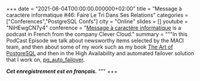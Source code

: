 +++
date = "2021-06-04T00:00:00.000000+02:00"
title = "Message à caractère informatique #46: Faire Le Tri Dans Ses Relations"
categories = ["Conferences","PostgreSQL Confs"]
city = "Online"
slides = []
youtube = "NiHEwgCN7y4"
conference = "[Message à caractère informatique](https://www.clever-cloud.com/fr/podcast/) is a podcast in French from the company Clever Cloud."
summary = """In this PodCast Episode we talk about newsworthy items selected by the MACI team, and then about some of my work such as my book [The Art of PostgreSQL](https://theartofpostgresql.com) and then in the High Availability and automated failover solution that I work on, [pg_auto_failover](https://github.com/citusdata/pg_auto_failover).

***Cet enregistrement est en français.***
"""
+++
